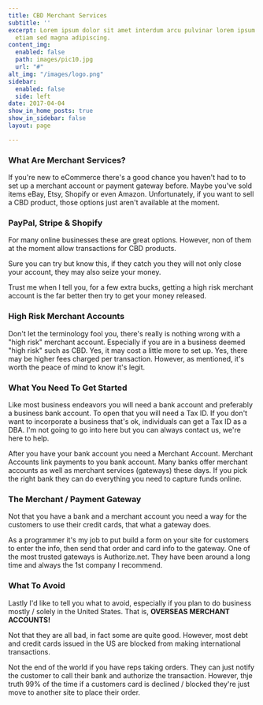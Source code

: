 ```yaml
---
title: CBD Merchant Services
subtitle: ''
excerpt: Lorem ipsum dolor sit amet interdum arcu pulvinar lorem ipsum sed feugiat
  etiam sed magna adipiscing.
content_img:
  enabled: false
  path: images/pic10.jpg
  url: "#"
alt_img: "/images/logo.png"
sidebar:
  enabled: false
  side: left
date: 2017-04-04
show_in_home_posts: true
show_in_sidebar: false
layout: page

---
```

### What Are Merchant Services?

If you're new to eCommerce there's a good chance you haven't had to to set up a merchant account or payment gateway before. Maybe you've sold items eBay, Etsy, Shopify or even Amazon. Unfortunately, if you want to sell a CBD product, those options just aren't available at the moment.

### PayPal, Stripe & Shopify

For many online businesses these are great options. However, non of them at the moment allow transactions for CBD products.

Sure you can try but know this, if they catch you they will not only close your account, they may also seize your money.

Trust me when I tell you, for a few extra bucks, getting a high risk merchant account is the far better then try to get your money released.

### High Risk Merchant Accounts

Don't let the terminology fool you, there's really is nothing wrong with a "high risk" merchant account. Especially if you are in a business deemed "high risk" such as CBD. Yes, it may cost a little more to set up. Yes, there may be higher fees charged per transaction. However, as mentioned, it's worth the peace of mind to know it's legit.

### What You Need To Get Started

Like most business endeavors you will need a bank account and preferably a business bank account. To open that you will need a Tax ID. If you don't want to incorporate a business that's ok, individuals can get a Tax ID as a DBA. I'm not going to go into here but you can always contact us, we're here to help.

After you have your bank account you need a Merchant Account. Merchant Accounts link payments to you bank account. Many banks offer merchant accounts as well as merchant services (gateways) these days. If you pick the right bank they can do everything you need to capture funds online.

### The Merchant / Payment Gateway

Not that you have a bank and a merchant account you need a way for the customers to use their credit cards, that what a gateway does. 

As a programmer it's my job to put build a form on your site for customers to enter the info, then send that order and card info to the gateway. One of the most trusted gateways is Authorize.net. They have been around a long time and always the 1st company I recommend.

### What To Avoid

Lastly I'd like to tell you what to avoid, especially if you plan to do business mostly / solely in the United States. That is, **OVERSEAS MERCHANT ACCOUNTS!**

Not that they are all bad, in fact some are quite good. However, most debt and credit cards issued in the US are blocked from making international transactions.

Not the end of the world if you have reps taking orders. They can just notify the customer to call their bank and authorize the transaction. However, thje truth 99% of the time if a customers card is declined / blocked they're just move to another site to place their order.